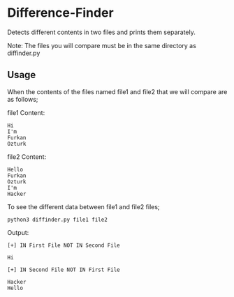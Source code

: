 # Difference-Finder
Detects different contents in two files and prints them separately.

Note: The files you will compare must be in the same directory as diffinder.py

## Usage

When the contents of the files named file1 and file2 that we will compare are as follows;

file1 Content:
```
Hi
I'm
Furkan
Ozturk
```
file2 Content:
```
Hello
Furkan
Ozturk
I'm
Hacker
```
To see the different data between file1 and file2 files;
```
python3 diffinder.py file1 file2 
```
Output:
```
[+] IN First File NOT IN Second File

Hi

[+] IN Second File NOT IN First File

Hacker
Hello
```
